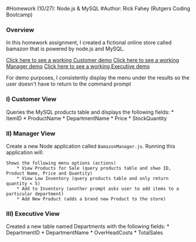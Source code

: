 #Homework (10/27): Node.js & MySQL
#Author: Rick Fahey (Rutgers Coding Bootcamp)

### Overview

In this homework assignment, I created a fictional online store called bamazon that is powered by node.js and MySQL.

[Click here to see a working  Customer demo](https://youtu.be/8t88L6Xtd38)
[Click here to see a working Manager demo](https://youtu.be/wi9SQ2i2sgk)
[Click here to see a working Executive demo](https://youtu.be/J7qczcwahQM)

For demo purposes, I consistently display the menu under the results so the user doesn't have to return to the command prompt


### I) Customer View 


 Queries the MySQL products table and displays the following fields:
	* ItemID 
	* ProductName
	* DepartmentName 
	* Price
	* StockQuantity


### II) Manager View 

 Create a new Node application called `BamazonManager.js`. Running this application will:

	Shows the following menu options (actions)
		* View Products for Sale (query products table and shwo ID, Product Name, Price and Quantity)
		* View Low Inventory (query products table and only return quantity < 5)
		* Add to Inventory (another prompt asks user to add items to a particular department)
		* Add New Product (adds a brand new Product to the store)

### III) Executive View 

 Created a new table named Departments with the following fields:
	* DepartmentID
	* DepartmentName
	* OverHeadCosts
	* TotalSales

